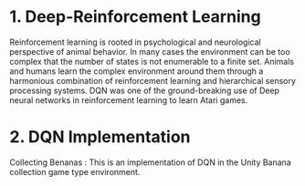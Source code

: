 

# 1. Deep-Reinforcement Learning 
Reinforcement learning is rooted in psychological and neurological perspective of animal behavior. In many cases the environment can be too complex that the number of states is not enumerable to a finite set. Animals and humans learn the complex environment around them through a harmonious combination of reinforcement learning and hierarchical sensory processing systems. DQN was one of the ground-breaking use of Deep neural networks in reinforcement learning to learn Atari games. 

# 2. DQN Implementation
   Collecting Benanas : This is an implementation of DQN in the Unity Banana collection game type environment.

